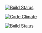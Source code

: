 [![Build Status](https://travis-ci.org/emn178/js-md5.svg?branch=master)](https://travis-ci.org/emn178/js-md5)

[![Code Climate](https://codeclimate.com/github/cloudfoundry/membrane.png)](https://codeclimate.com/github/cloudfoundry/membrane)

[![Build Status](https://travis-ci.org/cloudfoundry/membrane.png)](https://travis-ci.org/cloudfoundry/membrane)

